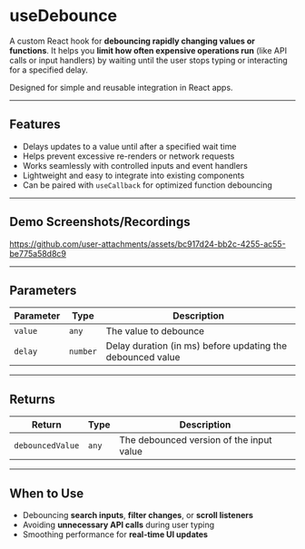 # useDebounce

A custom React hook for **debouncing rapidly changing values or functions**.
It helps you **limit how often expensive operations run** (like API calls or input handlers) by waiting until the user stops typing or interacting for a specified delay.

Designed for simple and reusable integration in React apps.

---

## Features

* Delays updates to a value until after a specified wait time
* Helps prevent excessive re-renders or network requests
* Works seamlessly with controlled inputs and event handlers
* Lightweight and easy to integrate into existing components
* Can be paired with `useCallback` for optimized function debouncing

---

## Demo Screenshots/Recordings



https://github.com/user-attachments/assets/bc917d24-bb2c-4255-ac55-be775a58d8c9



---

## Parameters

| Parameter | Type     | Description                                                |
| --------- | -------- | ---------------------------------------------------------- |
| `value`   | `any`    | The value to debounce                                      |
| `delay`   | `number` | Delay duration (in ms) before updating the debounced value |

---

## Returns

| Return           | Type  | Description                              |
| ---------------- | ----- | ---------------------------------------- |
| `debouncedValue` | `any` | The debounced version of the input value |

---

## When to Use

* Debouncing **search inputs**, **filter changes**, or **scroll listeners**
* Avoiding **unnecessary API calls** during user typing
* Smoothing performance for **real-time UI updates**

